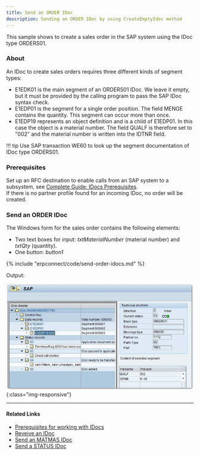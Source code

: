 ```yaml
---
title: Send an ORDER IDoc
description: Sending an ORDER IDoc by using CreateEmptyIdoc method
---
```


This sample shows to create a sales order in the SAP system using the IDoc type ORDERS01.

### About

An IDoc to create sales orders requires three different kinds of segment types:

- E1EDK01 is the main segment of an ORDERS01 IDoc. 
We leave it empty, but it must be provided by the calling program to pass the SAP IDoc syntax check.
- E1EDP01 is the segment for a single order position. The field MENGE contains the quantity. 
This segment can occur more than once.
- E1EDP19 represents an object definition and is a child of E1EDP01. In this case the object is a material number. 
The field QUALF is therefore set to "002" and the material number is written into the IDTNR field. 

!!! tip
    Use SAP transaction WE60 to look up the segment documentation of IDoc type ORDERS01.

### Prerequisites

Set up an RFC destination to enable calls from an SAP system to a subsystem, see [Complete Guide: IDocs Prerequisites](../documentation/idocs/prerequisites.md).<br>
If there is no partner profile found for an incoming IDoc, no order will be created.

### Send an ORDER IDoc

The Windows form for the sales order contains the following elements:

- Two text boxes for input: *txtMaterialNumber* (material number) and *txtQty* (quantity).
- One button: *button1*
 
{% include "erpconnect/code/send-order-idocs.md" %}

Output:

![IdocSalesOrder](../assets/images/samples/IdocSalesOrder.png){:class="img-responsive"}

*****

#### Related Links
- [Prerequisites for working with IDocs](../documentation/idocs/prerequisites.md)
- [Reveive an IDoc](receive-an-idoc.md)
- [Send an MATMAS IDoc](send-a-matmas-idoc.md)
- [Send a STATUS IDoc](send-a-simple-status-idoc.md)